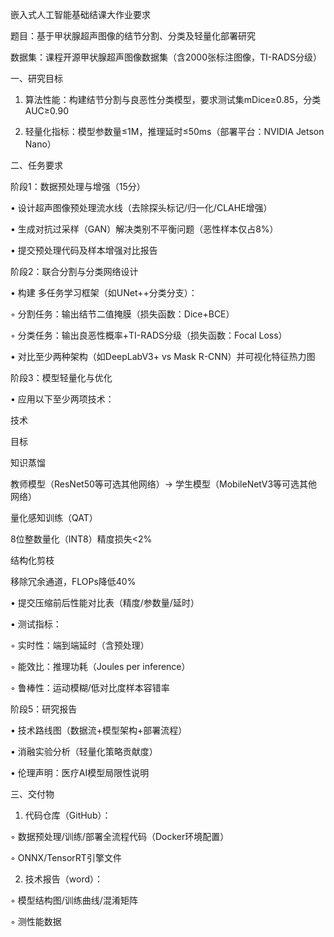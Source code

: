 嵌入式人工智能基础结课大作业要求

题目：基于甲状腺超声图像的结节分割、分类及轻量化部署研究

数据集：课程开源甲状腺超声图像数据集（含2000张标注图像，TI-RADS分级）

一、研究目标

1. 算法性能：构建结节分割与良恶性分类模型，要求测试集mDice≥0.85，分类AUC≥0.90

2. 轻量化指标：模型参数量≤1M，推理延时≤50ms（部署平台：NVIDIA Jetson Nano）

二、任务要求

阶段1：数据预处理与增强（15分）

• 设计超声图像预处理流水线（去除探头标记/归一化/CLAHE增强）

• 生成对抗过采样（GAN）解决类别不平衡问题（恶性样本仅占8%）

• 提交预处理代码及样本增强对比报告

阶段2：联合分割与分类网络设计

• 构建 多任务学习框架（如UNet++分类分支）：

◦ 分割任务：输出结节二值掩膜（损失函数：Dice+BCE）

◦ 分类任务：输出良恶性概率+TI-RADS分级（损失函数：Focal Loss）

• 对比至少两种架构（如DeepLabV3+ vs Mask R-CNN）并可视化特征热力图

阶段3：模型轻量化与优化

• 应用以下至少两项技术：

技术

目标

知识蒸馏

教师模型（ResNet50等可选其他网络）→ 学生模型（MobileNetV3等可选其他网络）

量化感知训练（QAT）

8位整数量化（INT8）精度损失<2%

结构化剪枝

移除冗余通道，FLOPs降低40%

• 提交压缩前后性能对比表（精度/参数量/延时）

• 测试指标：

◦ 实时性：端到端延时（含预处理）

◦ 能效比：推理功耗（Joules per inference）

◦ 鲁棒性：运动模糊/低对比度样本容错率

阶段5：研究报告

• 技术路线图（数据流+模型架构+部署流程）

• 消融实验分析（轻量化策略贡献度）

• 伦理声明：医疗AI模型局限性说明

三、交付物

1. 代码仓库（GitHub）：

◦ 数据预处理/训练/部署全流程代码（Docker环境配置）

◦ ONNX/TensorRT引擎文件

2. 技术报告（word）：

◦ 模型结构图/训练曲线/混淆矩阵

◦ 测性能数据
